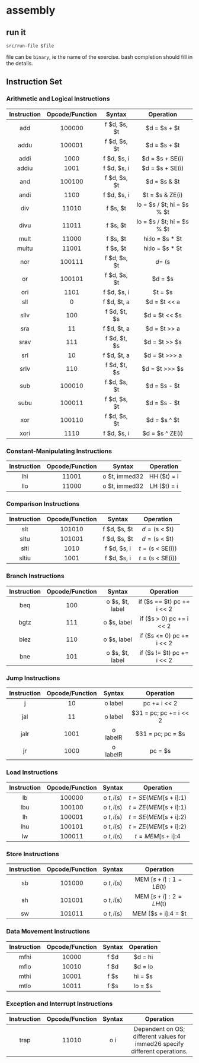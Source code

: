 # assembly

## run it

    src/run-file $file

file can be `binary`, ie the name of the exercise.
bash completion should fill in the details.

## Instruction Set

### Arithmetic and Logical Instructions

| Instruction | Opcode/Function |    Syntax    |          Operation         |
|:-----------:|:---------------:|:------------:|:--------------------------:|
|     add     |      100000     | f $d, $s, $t |        $d = $s + $t        |
|     addu    |      100001     | f $d, $s, $t |        $d = $s + $t        |
|     addi    |       1000      |  f $d, $s, i |       $d = $s + SE(i)      |
|    addiu    |       1001      |  f $d, $s, i |       $d = $s + SE(i)      |
|     and     |      100100     | f $d, $s, $t |        $d = $s & $t        |
|     andi    |       1100      |  f $d, $s, i |       $t = $s & ZE(i)      |
|     div     |      11010      |   f $s, $t   | lo = $s / $t; hi = $s % $t |
|     divu    |      11011      |   f $s, $t   | lo = $s / $t; hi = $s % $t |
|     mult    |      11000      |   f $s, $t   |       hi:lo = $s * $t      |
|    multu    |      11001      |   f $s, $t   |       hi:lo = $s * $t      |
|     nor     |      100111     | f $d, $s, $t |       $d = ~($s | $t)      |
|      or     |      100101     | f $d, $s, $t |        $d = $s | $t        |
|     ori     |       1101      |  f $d, $s, i |       $t = $s | ZE(i)      |
|     sll     |        0        |  f $d, $t, a |        $d = $t << a        |
|     sllv    |       100       | f $d, $t, $s |        $d = $t << $s       |
|     sra     |        11       |  f $d, $t, a |        $d = $t >> a        |
|     srav    |       111       | f $d, $t, $s |        $d = $t >> $s       |
|     srl     |        10       |  f $d, $t, a |        $d = $t >>> a       |
|     srlv    |       110       | f $d, $t, $s |       $d = $t >>> $s       |
|     sub     |      100010     | f $d, $s, $t |        $d = $s - $t        |
|     subu    |      100011     | f $d, $s, $t |        $d = $s - $t        |
|     xor     |      100110     | f $d, $s, $t |        $d = $s ^ $t        |
|     xori    |       1110      |  f $d, $s, i |       $d = $s ^ ZE(i)      |

### Constant-Manipulating Instructions

| Instruction | Opcode/Function |     Syntax    |  Operation  |
|:-----------:|:---------------:|:-------------:|:-----------:|
|     lhi     |      11001      | o $t, immed32 | HH ($t) = i |
|     llo     |      11000      | o $t, immed32 | LH ($t) = i |

### Comparison Instructions

| Instruction | Opcode/Function |    Syntax    |     Operation     |
|:-----------:|:---------------:|:------------:|:-----------------:|
|     slt     |      101010     | f $d, $s, $t |   $d = ($s < $t)  |
|     sltu    |      101001     | f $d, $s, $t |   $d = ($s < $t)  |
|     slti    |       1010      |  f $d, $s, i | $t = ($s < SE(i)) |
|    sltiu    |       1001      |  f $d, $s, i | $t = ($s < SE(i)) |

### Branch Instructions

| Instruction | Opcode/Function |      Syntax     |          Operation         |
|:-----------:|:---------------:|:---------------:|:--------------------------:|
|     beq     |       100       | o $s, $t, label | if ($s == $t) pc += i << 2 |
|     bgtz    |       111       |   o $s, label   |  if ($s > 0) pc += i << 2  |
|     blez    |       110       |   o $s, label   |  if ($s <= 0) pc += i << 2 |
|     bne     |       101       | o $s, $t, label | if ($s != $t) pc += i << 2 |

### Jump Instructions

| Instruction | Opcode/Function |  Syntax  |        Operation       |
|:-----------:|:---------------:|:--------:|:----------------------:|
|      j      |        10       |  o label |      pc += i << 2      |
|     jal     |        11       |  o label | $31 = pc; pc += i << 2 |
|     jalr    |       1001      | o labelR |    $31 = pc; pc = $s   |
|      jr     |       1000      | o labelR |         pc = $s        |

### Load Instructions

| Instruction | Opcode/Function |    Syntax    |         Operation        |
|:-----------:|:---------------:|:------------:|:------------------------:|
|      lb     |      100000     | o $t, i ($s) | $t = SE (MEM [$s + i]:1) |
|     lbu     |      100100     | o $t, i ($s) | $t = ZE (MEM [$s + i]:1) |
|      lh     |      100001     | o $t, i ($s) | $t = SE (MEM [$s + i]:2) |
|     lhu     |      100101     | o $t, i ($s) | $t = ZE (MEM [$s + i]:2) |
|      lw     |      100011     | o $t, i ($s) |    $t = MEM [$s + i]:4   |

### Store Instructions

| Instruction | Opcode/Function |    Syntax    |         Operation        |
|:-----------:|:---------------:|:------------:|:------------------------:|
|      sb     |      101000     | o $t, i ($s) | MEM [$s + i]:1 = LB ($t) |
|      sh     |      101001     | o $t, i ($s) | MEM [$s + i]:2 = LH ($t) |
|      sw     |      101011     | o $t, i ($s) |    MEM [$s + i]:4 = $t   |

### Data Movement Instructions

| Instruction | Opcode/Function | Syntax | Operation |
|:-----------:|:---------------:|:------:|:---------:|
|     mfhi    |      10000      |  f $d  |  $d = hi  |
|     mflo    |      10010      |  f $d  |  $d = lo  |
|     mthi    |      10001      |  f $s  |  hi = $s  |
|     mtlo    |      10011      |  f $s  |  lo = $s  |

### Exception and Interrupt Instructions

| Instruction | Opcode/Function | Syntax |                                  Operation                                  |
|:-----------:|:---------------:|:------:|:---------------------------------------------------------------------------:|
|     trap    |      11010      |   o i  | Dependent on OS; different values for immed26 specify different operations. |


